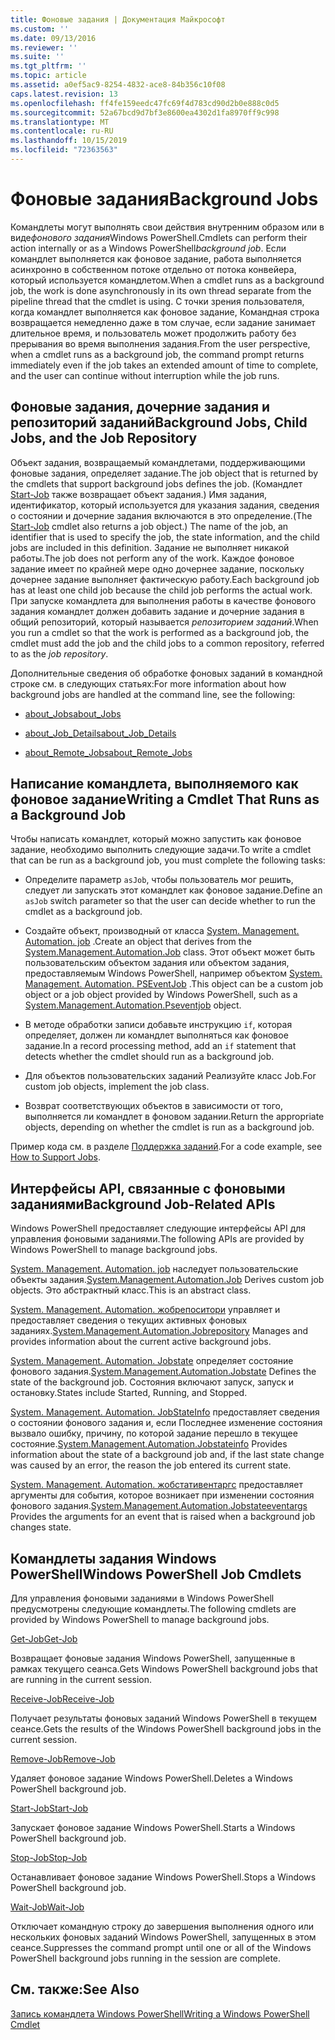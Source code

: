 ```yaml
---
title: Фоновые задания | Документация Майкрософт
ms.custom: ''
ms.date: 09/13/2016
ms.reviewer: ''
ms.suite: ''
ms.tgt_pltfrm: ''
ms.topic: article
ms.assetid: a0ef5ac9-8254-4832-ace8-84b356c10f08
caps.latest.revision: 13
ms.openlocfilehash: ff4fe159eedc47fc69f4d783cd90d2b0e888c0d5
ms.sourcegitcommit: 52a67bcd9d7bf3e8600ea4302d1fa8970ff9c998
ms.translationtype: MT
ms.contentlocale: ru-RU
ms.lasthandoff: 10/15/2019
ms.locfileid: "72363563"
---
```

# <a name="background-jobs"></a><span data-ttu-id="78300-102">Фоновые задания</span><span class="sxs-lookup"><span data-stu-id="78300-102">Background Jobs</span></span>

<span data-ttu-id="78300-103">Командлеты могут выполнять свои действия внутренним образом или в виде*фонового задания*Windows PowerShell.</span><span class="sxs-lookup"><span data-stu-id="78300-103">Cmdlets can perform their action internally or as a Windows PowerShell*background job*.</span></span> <span data-ttu-id="78300-104">Если командлет выполняется как фоновое задание, работа выполняется асинхронно в собственном потоке отдельно от потока конвейера, который используется командлетом.</span><span class="sxs-lookup"><span data-stu-id="78300-104">When a cmdlet runs as a background job, the work is done asynchronously in its own thread separate from the pipeline thread that the cmdlet is using.</span></span> <span data-ttu-id="78300-105">С точки зрения пользователя, когда командлет выполняется как фоновое задание, Командная строка возвращается немедленно даже в том случае, если задание занимает длительное время, и пользователь может продолжить работу без прерывания во время выполнения задания.</span><span class="sxs-lookup"><span data-stu-id="78300-105">From the user perspective, when a cmdlet runs as a background job, the command prompt returns immediately even if the job takes an extended amount of time to complete, and the user can continue without interruption while the job runs.</span></span>

## <a name="background-jobs-child-jobs-and-the-job-repository"></a><span data-ttu-id="78300-106">Фоновые задания, дочерние задания и репозиторий заданий</span><span class="sxs-lookup"><span data-stu-id="78300-106">Background Jobs, Child Jobs, and the Job Repository</span></span>

<span data-ttu-id="78300-107">Объект задания, возвращаемый командлетами, поддерживающими фоновые задания, определяет задание.</span><span class="sxs-lookup"><span data-stu-id="78300-107">The job object that is returned by the cmdlets that support background jobs defines the job.</span></span> <span data-ttu-id="78300-108">(Командлет [Start-Job](/powershell/module/Microsoft.PowerShell.Core/Start-Job) также возвращает объект задания.) Имя задания, идентификатор, который используется для указания задания, сведения о состоянии и дочерние задания включаются в это определение.</span><span class="sxs-lookup"><span data-stu-id="78300-108">(The [Start-Job](/powershell/module/Microsoft.PowerShell.Core/Start-Job) cmdlet also returns a job object.) The name of the job, an identifier that is used to specify the job, the state information, and the child jobs are included in this definition.</span></span> <span data-ttu-id="78300-109">Задание не выполняет никакой работы.</span><span class="sxs-lookup"><span data-stu-id="78300-109">The job does not perform any of the work.</span></span> <span data-ttu-id="78300-110">Каждое фоновое задание имеет по крайней мере одно дочернее задание, поскольку дочернее задание выполняет фактическую работу.</span><span class="sxs-lookup"><span data-stu-id="78300-110">Each background job has at least one child job because the child job performs the actual work.</span></span> <span data-ttu-id="78300-111">При запуске командлета для выполнения работы в качестве фонового задания командлет должен добавить задание и дочерние задания в общий репозиторий, который называется *репозиторием заданий*.</span><span class="sxs-lookup"><span data-stu-id="78300-111">When you run a cmdlet so that the work is performed as a background job, the cmdlet must add the job and the child jobs to a common repository, referred to as the *job repository*.</span></span>

<span data-ttu-id="78300-112">Дополнительные сведения об обработке фоновых заданий в командной строке см. в следующих статьях:</span><span class="sxs-lookup"><span data-stu-id="78300-112">For more information about how background jobs are handled at the command line, see the following:</span></span>

- [<span data-ttu-id="78300-113">about_Jobs</span><span class="sxs-lookup"><span data-stu-id="78300-113">about_Jobs</span></span>](/powershell/module/microsoft.powershell.core/about/about_jobs)

- [<span data-ttu-id="78300-114">about_Job_Details</span><span class="sxs-lookup"><span data-stu-id="78300-114">about_Job_Details</span></span>](/powershell/module/microsoft.powershell.core/about/about_job_details)

- [<span data-ttu-id="78300-115">about_Remote_Jobs</span><span class="sxs-lookup"><span data-stu-id="78300-115">about_Remote_Jobs</span></span>](/powershell/module/microsoft.powershell.core/about/about_remote_jobs)

## <a name="writing-a-cmdlet-that-runs-as-a-background-job"></a><span data-ttu-id="78300-116">Написание командлета, выполняемого как фоновое задание</span><span class="sxs-lookup"><span data-stu-id="78300-116">Writing a Cmdlet That Runs as a Background Job</span></span>

<span data-ttu-id="78300-117">Чтобы написать командлет, который можно запустить как фоновое задание, необходимо выполнить следующие задачи.</span><span class="sxs-lookup"><span data-stu-id="78300-117">To write a cmdlet that can be run as a background job, you must complete the following tasks:</span></span>

- <span data-ttu-id="78300-118">Определите параметр `asJob`, чтобы пользователь мог решить, следует ли запускать этот командлет как фоновое задание.</span><span class="sxs-lookup"><span data-stu-id="78300-118">Define an `asJob` switch parameter so that the user can decide whether to run the cmdlet as a background job.</span></span>

- <span data-ttu-id="78300-119">Создайте объект, производный от класса [System. Management. Automation. job](/dotnet/api/System.Management.Automation.Job) .</span><span class="sxs-lookup"><span data-stu-id="78300-119">Create an object that derives from the [System.Management.Automation.Job](/dotnet/api/System.Management.Automation.Job) class.</span></span> <span data-ttu-id="78300-120">Этот объект может быть пользовательским объектом задания или объектом задания, предоставляемым Windows PowerShell, например объектом [System. Management. Automation. PSEventJob](/dotnet/api/System.Management.Automation.PSEventJob) .</span><span class="sxs-lookup"><span data-stu-id="78300-120">This object can be a custom job object or a job object provided by Windows PowerShell, such as a [System.Management.Automation.Pseventjob](/dotnet/api/System.Management.Automation.PSEventJob) object.</span></span>

- <span data-ttu-id="78300-121">В методе обработки записи добавьте инструкцию `if`, которая определяет, должен ли командлет выполняться как фоновое задание.</span><span class="sxs-lookup"><span data-stu-id="78300-121">In a record processing method, add an `if` statement that detects whether the cmdlet should run as a background job.</span></span>

- <span data-ttu-id="78300-122">Для объектов пользовательских заданий Реализуйте класс Job.</span><span class="sxs-lookup"><span data-stu-id="78300-122">For custom job objects, implement the job class.</span></span>

- <span data-ttu-id="78300-123">Возврат соответствующих объектов в зависимости от того, выполняется ли командлет в фоновом задании.</span><span class="sxs-lookup"><span data-stu-id="78300-123">Return the appropriate objects, depending on whether the cmdlet is run as a background job.</span></span>

<span data-ttu-id="78300-124">Пример кода см. в разделе [Поддержка заданий](./how-to-support-jobs.md).</span><span class="sxs-lookup"><span data-stu-id="78300-124">For a code example, see [How to Support Jobs](./how-to-support-jobs.md).</span></span>

## <a name="background-job-related-apis"></a><span data-ttu-id="78300-125">Интерфейсы API, связанные с фоновыми заданиями</span><span class="sxs-lookup"><span data-stu-id="78300-125">Background Job-Related APIs</span></span>

<span data-ttu-id="78300-126">Windows PowerShell предоставляет следующие интерфейсы API для управления фоновыми заданиями.</span><span class="sxs-lookup"><span data-stu-id="78300-126">The following APIs are provided by Windows PowerShell to manage background jobs.</span></span>

<span data-ttu-id="78300-127">[System. Management. Automation. job](/dotnet/api/System.Management.Automation.Job) наследует пользовательские объекты задания.</span><span class="sxs-lookup"><span data-stu-id="78300-127">[System.Management.Automation.Job](/dotnet/api/System.Management.Automation.Job) Derives custom job objects.</span></span> <span data-ttu-id="78300-128">Это абстрактный класс.</span><span class="sxs-lookup"><span data-stu-id="78300-128">This is an abstract class.</span></span>

<span data-ttu-id="78300-129">[System. Management. Automation. жобрепоситори](/dotnet/api/System.Management.Automation.JobRepository) управляет и предоставляет сведения о текущих активных фоновых заданиях.</span><span class="sxs-lookup"><span data-stu-id="78300-129">[System.Management.Automation.Jobrepository](/dotnet/api/System.Management.Automation.JobRepository) Manages and provides information about the current active background jobs.</span></span>

<span data-ttu-id="78300-130">[System. Management. Automation. Jobstate](/dotnet/api/System.Management.Automation.JobState) определяет состояние фонового задания.</span><span class="sxs-lookup"><span data-stu-id="78300-130">[System.Management.Automation.Jobstate](/dotnet/api/System.Management.Automation.JobState) Defines the state of the background job.</span></span> <span data-ttu-id="78300-131">Состояния включают запуск, запуск и остановку.</span><span class="sxs-lookup"><span data-stu-id="78300-131">States include Started, Running, and Stopped.</span></span>

<span data-ttu-id="78300-132">[System. Management. Automation. JobStateInfo](/dotnet/api/System.Management.Automation.JobStateInfo) предоставляет сведения о состоянии фонового задания и, если Последнее изменение состояния вызвало ошибку, причину, по которой задание перешло в текущее состояние.</span><span class="sxs-lookup"><span data-stu-id="78300-132">[System.Management.Automation.Jobstateinfo](/dotnet/api/System.Management.Automation.JobStateInfo) Provides information about the state of a background job and, if the last state change was caused by an error, the reason the job entered its current state.</span></span>

<span data-ttu-id="78300-133">[System. Management. Automation. жобстативентаргс](/dotnet/api/System.Management.Automation.JobStateEventArgs) предоставляет аргументы для события, которое возникает при изменении состояния фонового задания.</span><span class="sxs-lookup"><span data-stu-id="78300-133">[System.Management.Automation.Jobstateeventargs](/dotnet/api/System.Management.Automation.JobStateEventArgs) Provides the arguments for an event that is raised when a background job changes state.</span></span>

## <a name="windows-powershell-job-cmdlets"></a><span data-ttu-id="78300-134">Командлеты задания Windows PowerShell</span><span class="sxs-lookup"><span data-stu-id="78300-134">Windows PowerShell Job Cmdlets</span></span>

<span data-ttu-id="78300-135">Для управления фоновыми заданиями в Windows PowerShell предусмотрены следующие командлеты.</span><span class="sxs-lookup"><span data-stu-id="78300-135">The following cmdlets are provided by Windows PowerShell to manage background jobs.</span></span>

[<span data-ttu-id="78300-136">Get-Job</span><span class="sxs-lookup"><span data-stu-id="78300-136">Get-Job</span></span>](/powershell/module/Microsoft.PowerShell.Core/Get-Job)

<span data-ttu-id="78300-137">Возвращает фоновые задания Windows PowerShell, запущенные в рамках текущего сеанса.</span><span class="sxs-lookup"><span data-stu-id="78300-137">Gets Windows PowerShell background jobs that are running in the current session.</span></span>

[<span data-ttu-id="78300-138">Receive-Job</span><span class="sxs-lookup"><span data-stu-id="78300-138">Receive-Job</span></span>](/powershell/module/Microsoft.PowerShell.Core/Receive-Job)

<span data-ttu-id="78300-139">Получает результаты фоновых заданий Windows PowerShell в текущем сеансе.</span><span class="sxs-lookup"><span data-stu-id="78300-139">Gets the results of the Windows PowerShell background jobs in the current session.</span></span>

[<span data-ttu-id="78300-140">Remove-Job</span><span class="sxs-lookup"><span data-stu-id="78300-140">Remove-Job</span></span>](/powershell/module/Microsoft.PowerShell.Core/Remove-Job)

<span data-ttu-id="78300-141">Удаляет фоновое задание Windows PowerShell.</span><span class="sxs-lookup"><span data-stu-id="78300-141">Deletes a Windows PowerShell background job.</span></span>

[<span data-ttu-id="78300-142">Start-Job</span><span class="sxs-lookup"><span data-stu-id="78300-142">Start-Job</span></span>](/powershell/module/Microsoft.PowerShell.Core/Start-Job)

<span data-ttu-id="78300-143">Запускает фоновое задание Windows PowerShell.</span><span class="sxs-lookup"><span data-stu-id="78300-143">Starts a Windows PowerShell background job.</span></span>

[<span data-ttu-id="78300-144">Stop-Job</span><span class="sxs-lookup"><span data-stu-id="78300-144">Stop-Job</span></span>](/powershell/module/Microsoft.PowerShell.Core/Stop-Job)

<span data-ttu-id="78300-145">Останавливает фоновое задание Windows PowerShell.</span><span class="sxs-lookup"><span data-stu-id="78300-145">Stops a Windows PowerShell background job.</span></span>

[<span data-ttu-id="78300-146">Wait-Job</span><span class="sxs-lookup"><span data-stu-id="78300-146">Wait-Job</span></span>](/powershell/module/Microsoft.PowerShell.Core/Wait-Job)

<span data-ttu-id="78300-147">Отключает командную строку до завершения выполнения одного или нескольких фоновых заданий Windows PowerShell, запущенных в этом сеансе.</span><span class="sxs-lookup"><span data-stu-id="78300-147">Suppresses the command prompt until one or all of the Windows PowerShell background jobs running in the session are complete.</span></span>

## <a name="see-also"></a><span data-ttu-id="78300-148">См. также:</span><span class="sxs-lookup"><span data-stu-id="78300-148">See Also</span></span>

[<span data-ttu-id="78300-149">Запись командлета Windows PowerShell</span><span class="sxs-lookup"><span data-stu-id="78300-149">Writing a Windows PowerShell Cmdlet</span></span>](./writing-a-windows-powershell-cmdlet.md)
